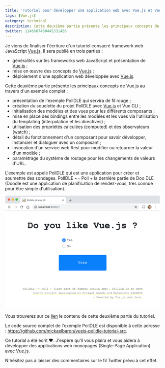 ```yaml
---
title: 'Tutoriel pour développer une application web avec Vue.js et Vue CLI : mise en œuvre des concepts via un exemple (partie 2)'
tags: [Vue.js]
category: technical
description: Cette deuxième partie présente les principaux concepts de Vue.js au travers d'un exemple complet appelé PollDLE.
twitter: 1146667460445331456
---
```


Je viens de finaliser l'écriture d'un tutoriel consacré framework web JavaScript [Vue.js](https://vuejs.org/). Il sera publié en trois parties :

* généralités sur les frameworks web JavaScript et présentation de [Vue.js](https://vuejs.org/) ;
* mise en œuvre des concepts de [Vue.js](https://vuejs.org/) ;
* déploiement d'une application web développée avec [Vue.js](https://vuejs.org/).

Cette deuxième partie présente les principaux concepts de Vue.js au travers d'un exemple complet :

* présentation de l'exemple PollDLE qui servira de fil rouge ;
* création du squelette du projet PollDLE avec [Vue.js](https://vuejs.org/) et Vue CLI ;
* initialisation des modèles et des vues pour les différents composants ;
* mise en place des bindings entre les modèles et les vues via l'utilisation du templating (interpolation et les directives) ;
* utilisation des propriétés calculées (computed) et des observateurs (watch) ;
* détail du fonctionnement d'un composant pour savoir développer, instancier et dialoguer avec un composant ;
* invocation d'un service web Rest pour modifier ou retourner la valeur d'un modèle ;
* paramétrage du système de routage pour les changements de valeurs d'URL.

L'exemple est appelé PollDLE qui est une application pour créer et soumettre des sondages. PollDLE ~= Poll + la dernière partie de Doo DLE (Doodle est une application de planification de rendez-vous, très connue pour être simple d'utilisation).

![Ecran pour vôter à un sondage PollDLE](/images/vuejs-miseenoeuvre-part2/poll_polldle.png)

Vous trouverez sur ce [lien](/web/vuejs-miseenoeuvre-part2) le contenu de cette deuxième partie du tutoriel.

Le code source complet de l'exemple PollDLE est disponible à cette adresse : <https://github.com/mickaelbaron/vuejs-polldle-tutorial-src>.

Ce tutorial a été écrit ❤️. J'espère qu'il vous plaira et vous aidera à développer des applications web monopages (Single-Page Application) avec [Vue.js](https://vuejs.org/).

N'hésitez pas à laisser des commentaires sur le fil Twitter prévu à cet effet.
